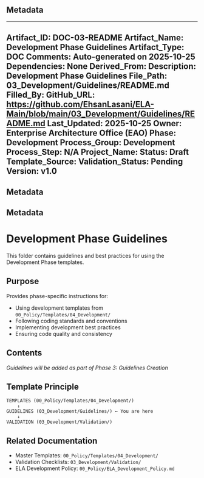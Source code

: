 ## Metadata
---
Artifact_ID: DOC-03-README
Artifact_Name: Development Phase Guidelines
Artifact_Type: DOC
Comments: Auto-generated on 2025-10-25
Dependencies: None
Derived_From: 
Description: Development Phase Guidelines
File_Path: 03_Development/Guidelines/README.md
Filled_By: 
GitHub_URL: https://github.com/EhsanLasani/ELA-Main/blob/main/03_Development/Guidelines/README.md
Last_Updated: 2025-10-25
Owner: Enterprise Architecture Office (EAO)
Phase: Development
Process_Group: Development
Process_Step: N/A
Project_Name: 
Status: Draft
Template_Source: 
Validation_Status: Pending
Version: v1.0
---
## Metadata
## Metadata
# Development Phase Guidelines

This folder contains guidelines and best practices for using the Development Phase templates.

## Purpose

Provides phase-specific instructions for:
- Using development templates from `00_Policy/Templates/04_Development/`
- Following coding standards and conventions
- Implementing development best practices
- Ensuring code quality and consistency

## Contents

*Guidelines will be added as part of Phase 3: Guidelines Creation*

## Template Principle

```
TEMPLATES (00_Policy/Templates/04_Development/)
    ↓
GUIDELINES (03_Development/Guidelines/) ← You are here
    ↓
VALIDATION (03_Development/Validation/)
```

## Related Documentation

- Master Templates: `00_Policy/Templates/04_Development/`
- Validation Checklists: `03_Development/Validation/`
- ELA Development Policy: `00_Policy/ELA_Development_Policy.md`
